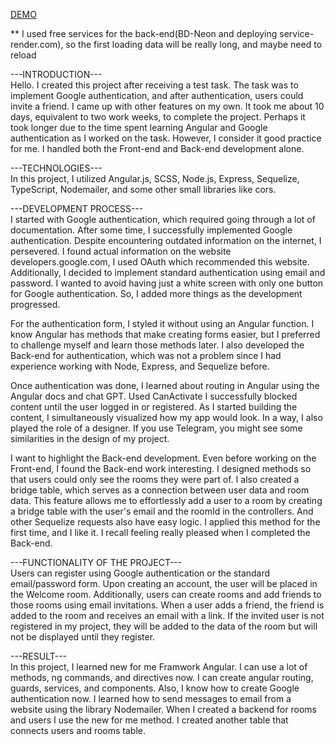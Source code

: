[DEMO](https://m1k1ta.github.io/angular_google-auth/)

** I used free services for the back-end(BD-Neon and deploying service-render.com), so the first loading data will be really long, and maybe need to reload

---INTRODUCTION---                                                                                                                       
Hello. I created this project after receiving a test task. The task was to implement Google authentication, and after authentication, users could invite a friend. I came up with other features on my own. It took me about 10 days, equivalent to two work weeks, to complete the project. Perhaps it took longer due to the time spent learning Angular and Google authentication as I worked on the task. However, I consider it good practice for me. I handled both the Front-end and Back-end development alone.

---TECHNOLOGIES---                                                                                                                       
In this project, I utilized Angular.js, SCSS, Node.js, Express, Sequelize, TypeScript, Nodemailer, and some other small libraries like cors.

---DEVELOPMENT PROCESS---                                                                                                                       
I started with Google authentication, which required going through a lot of documentation. After some time, I successfully implemented Google authentication. Despite encountering outdated information on the internet, I persevered. I found actual information on the website developers.google.com, I used OAuth which recommended this website. Additionally, I decided to implement standard authentication using email and password. I wanted to avoid having just a white screen with only one button for Google authentication. So, I added more things as the development progressed.

For the authentication form, I styled it without using an Angular function. I know Angular has methods that make creating forms easier, but I preferred to challenge myself and learn those methods later. I also developed the Back-end for authentication, which was not a problem since I had experience working with Node, Express, and Sequelize before.

Once authentication was done, I learned about routing in Angular using the Angular docs and chat GPT. Used CanActivate I successfully blocked content until the user logged in or registered. As I started building the content, I simultaneously visualized how my app would look. In a way, I also played the role of a designer. If you use Telegram, you might see some similarities in the design of my project.

I want to highlight the Back-end development. Even before working on the Front-end, I found the Back-end work interesting. I designed methods so that users could only see the rooms they were part of. I also created a bridge table, which serves as a connection between user data and room data. This feature allows me to effortlessly add a user to a room by creating a bridge table with the user's email and the roomId in the controllers. And other Sequelize requests also have easy logic. I applied this method for the first time, and I like it. I recall feeling really pleased when I completed the Back-end.

---FUNCTIONALITY OF THE PROJECT---                                                                                                                       
Users can register using Google authentication or the standard email/password form. Upon creating an account, the user will be placed in the Welcome room. Additionally, users can create rooms and add friends to those rooms using email invitations. When a user adds a friend, the friend is added to the room and receives an email with a link. If the invited user is not registered in my project, they will be added to the data of the room but will not be displayed until they register.


---RESULT---                                                                                                                       
In this project, I learned new for me Framwork Angular. I can use a lot of methods, ng commands, and directives now. I can create angular routing, guards, services, and components. Also, I know how to create Google authentication now. I learned how to send messages to email from a website using the library Nodemailer. When I created a backend for rooms and users I use the new for me method. I created another table that connects users and rooms table.
